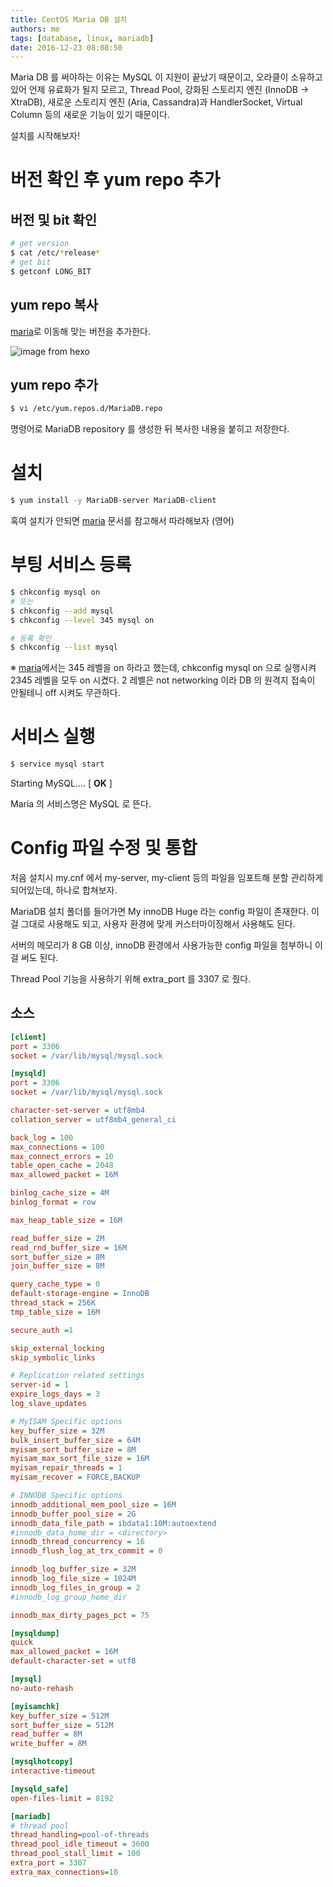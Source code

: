 ```yaml
---
title: CentOS Maria DB 설치
authors: me
tags: [database, linux, mariadb]
date: 2016-12-23 08:08:50
---
```


Maria DB 를 써야하는 이유는
MySQL 이 지원이 끝났기 때문이고, 오라클이 소유하고 있어 언제 유료화가 될지 모르고,
Thread Pool, 강화된 스토리지 엔진 (InnoDB -> XtraDB), 새로운 스토리지 엔진 (Aria, Cassandra)과 HandlerSocket, Virtual Column 등의 새로운 기능이 있기 때문이다.

설치를 시작해보자!

# 버전 확인 후 yum repo 추가

## 버전 및 bit 확인

```bash
# get version
$ cat /etc/*release*
# get bit
$ getconf LONG_BIT
```

## yum repo 복사

[maria](https://downloads.mariadb.org/mariadb/repositories/#mirror=kaist&distro=CentOS&distro_release=centos6-amd64--centos6&version=10.1)로 이동해 맞는 버전을 추가한다.

![image from hexo](https://i.imgur.com/X3A73UI.png)

## yum repo 추가

```bash
$ vi /etc/yum.repos.d/MariaDB.repo
```

명령어로 MariaDB repository 를 생성한 뒤 복사한 내용을 붙히고 저장한다.

# 설치

```bash
$ yum install -y MariaDB-server MariaDB-client
```

혹여 설치가 안되면 [maria](https://mariadb.com/kb/en/mariadb/yum/) 문서를 참고해서 따라해보자 (영어)

# 부팅 서비스 등록

```bash
$ chkconfig mysql on
# 또는
$ chkconfig --add mysql
$ chkconfig --level 345 mysql on

# 등록 확인
$ chkconfig --list mysql
```

※ [maria](https://mariadb.com/kb/en/mariadb/starting-and-stopping-mariadb-automatically/)에서는 345 레벨을 on 하라고 했는데, chkconfig mysql on 으로 실행시켜 2345 레벨을 모두 on 시켰다.
2 레벨은 not networking 이라 DB 의 원격지 접속이 안될테니 off 시켜도 무관하다.

# 서비스 실행

```bash
$ service mysql start
```

Starting MySQL.... [ **OK** ]

Maria 의 서비스명은 MySQL 로 뜬다.

# Config 파일 수정 및 통합

처음 설치시 my.cnf 에서 my-server, my-client 등의 파일을 임포트해 분할 관리하게 되어있는데,
하나로 합쳐보자.

MariaDB 설치 폴더를 들어가면 My innoDB Huge 라는 config 파일이 존재한다.
이걸 그대로 사용해도 되고, 사용자 환경에 맞게 커스터마이징해서 사용해도 된다.

서버의 메모리가 8 GB 이상, innoDB 환경에서 사용가능한 config 파일을 첨부하니 이걸 써도 된다.

Thread Pool 기능을 사용하기 위해 extra_port 를 3307 로 줬다.

## 소스

```ini my.cnf
[client]
port = 3306
socket = /var/lib/mysql/mysql.sock

[mysqld]
port = 3306
socket = /var/lib/mysql/mysql.sock

character-set-server = utf8mb4
collation_server = utf8mb4_general_ci

back_log = 100
max_connections = 100
max_connect_errors = 10
table_open_cache = 2048
max_allowed_packet = 16M

binlog_cache_size = 4M
binlog_format = row

max_heap_table_size = 16M

read_buffer_size = 2M
read_rnd_buffer_size = 16M
sort_buffer_size = 8M
join_buffer_size = 8M

query_cache_type = 0
default-storage-engine = InnoDB
thread_stack = 256K
tmp_table_size = 16M

secure_auth =1

skip_external_locking
skip_symbolic_links

# Replication related settings
server-id = 1
expire_logs_days = 3
log_slave_updates

# MyISAM Specific options
key_buffer_size = 32M
bulk_insert_buffer_size = 64M
myisam_sort_buffer_size = 8M
myisam_max_sort_file_size = 16M
myisam_repair_threads = 1
myisam_recover = FORCE,BACKUP

# INNODB Specific options
innodb_additional_mem_pool_size = 16M
innodb_buffer_pool_size = 2G
innodb_data_file_path = ibdata1:10M:autoextend
#innodb_data_home_dir = <directory>
innodb_thread_concurrency = 16
innodb_flush_log_at_trx_commit = 0

innodb_log_buffer_size = 32M
innodb_log_file_size = 1024M
innodb_log_files_in_group = 2
#innodb_log_group_home_dir

innodb_max_dirty_pages_pct = 75

[mysqldump]
quick
max_allowed_packet = 16M
default-character-set = utf8

[mysql]
no-auto-rehash

[myisamchk]
key_buffer_size = 512M
sort_buffer_size = 512M
read_buffer = 8M
write_buffer = 8M

[mysqlhotcopy]
interactive-timeout

[mysqld_safe]
open-files-limit = 8192

[mariadb]
# thread pool
thread_handling=pool-of-threads
thread_pool_idle_timeout = 3600
thread_pool_stall_limit = 100
extra_port = 3307
extra_max_connections=10
```
